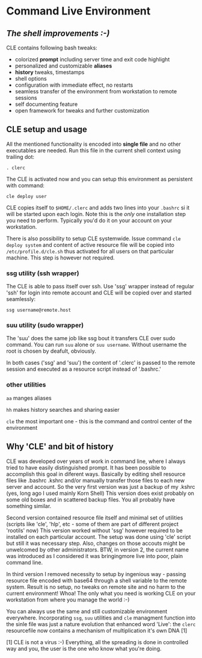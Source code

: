 #   Command Live Environment
## _The shell improvements :-)_

CLE contains following bash tweaks:
 - colorized **prompt** including server time and exit code highlight
 - personalized and customizable **aliases**
 - **history** tweaks, timestamps
 - shell options
 - configuration with immediate effect, no restarts
 - seamless transfer of the environment from workstation to remote sessions
 - self documenting feature
 - open framework for tweaks and further customization
 

## CLE setup and usage
All the mentioned functionality is encoded into __single file__ and no other
executables are needed. Run this file in the current shell context using
trailing dot:

    . clerc

The CLE is activated now and you can setup this environment as persistent with
command:

    cle deploy user

CLE copies itself to `$HOME/.clerc` and adds two lines into your `.bashrc`
si it will be started upon each login. Note this is the *only* one
installation step you need to perform. Typically you'd do it on your account
on your workstation.

There is also possibility to setup CLE systemwide. Issue command
`cle deploy system` and content of active resource file will be copied
into `/etc/profile.d/cle.sh` thus activated for all users on that particular
machine. This step is however not required.


### ssg utility (ssh wrapper)

The CLE is able to pass itself over ssh. Use 'ssg' wrapper instead of regular
'ssh' for login into remote account and CLE will be copied over and started
seamlessly:

    ssg username@remote.host


### suu utility (sudo wrapper)

The 'suu' does the same job like ssg bout it transfers CLE over sudo command.
You can run `suu` alone or `suu username`. Without username the root
is chosen by deafult, obviously.

In both cases ('ssg' and  'suu') the content of '.clerc' is passed to the
remote session and executed as a resource script instead of '.bashrc.'


### other utilities
`aa` manges aliases

`hh` makes history searches and sharing easier

`cle` the most important one - this is the command and control center
      of the environment


## Why 'CLE' and bit of history

 CLE was developed over years of work in command line, where I always tried
to have easily distinguished prompt. It has been possible to accomplish
this goal in diferent ways. Basically by editing shell resource files like
.bashrc .kshrc and/or manually transfer those files to each new server and
account. So the very first version was just a backup of my .kshrc (yes, long
ago I used mainly Korn Shell) This version does exist probably on some old
boxes and in scattered backup files. You all probably have something similar.

 Second version contained resource file itself and minimal set of
utilities (scripts like 'cle', 'hlp', etc - some of them are part of different
project 'rootils' now) This version worked without 'ssg' however required to be
installed on each particular account. The setup was done using 'cle' script
but still it was necessary step. Also, changes on those accouts might be
unwelcomed by other administrators. BTW, in version 2, the current name was
introduced as I considered it was bringingmore live into poor, plain command
line.

 In third version I removed necessity to setup by ingenious way -
passing resource file encoded with base64 through a shell variable to the
remote system. Result is no setup, no tweaks on remote site and no harm
to the current environment! Whoa! The only what you need is working CLE on
your workstation from where you manage the world :-)

You can always use the same and still customizable environment everywhere.
Incorporating `ssg`, `suu` utilities and `cle` managment function into the
sinle file was just a nature evolution that enhanced word 'Live': the `clerc`
resourcefile now contains a mechanism of multiplication it's own DNA [1]


[1] CLE is not a virus :-) Everything, all the spreading is done in controlled
way and you, the user is the one who know what you're doing.
